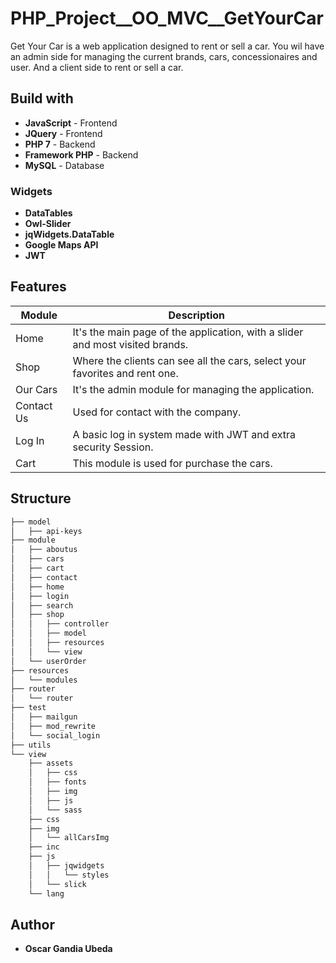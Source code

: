 # PHP_Project__OO_MVC__GetYourCar

Get Your Car is a web application designed to rent or sell a car. You wil have an admin side for managing the current brands, cars, concessionaires and user. And a client side to rent or sell a car.

## Build with

* **JavaScript** - Frontend
* **JQuery** - Frontend
* **PHP 7** - Backend
* **Framework PHP** - Backend
* **MySQL** - Database

### Widgets
* **DataTables**
* **Owl-Slider**
* **jqWidgets.DataTable**
* **Google Maps API**
* **JWT**

## Features

Module | Description
-------|------------
Home | It's the main page of the application, with a slider and most visited brands.
Shop | Where the clients can see all the cars, select your favorites and rent one.
Our Cars | It's the admin module for managing the application.
Contact Us | Used for contact with the company.
Log In | A basic log in system made with JWT and extra security Session.
Cart | This module is used for purchase the cars.

## Structure
```bash
├── model
│   ├── api-keys
├── module
│   ├── aboutus
│   ├── cars
│   ├── cart
│   ├── contact
│   ├── home
│   ├── login
│   ├── search
│   ├── shop
│   │   ├── controller
│   │   ├── model
│   │   ├── resources
│   │   └── view
│   └── userOrder
├── resources
│   └── modules
├── router
│   └── router
├── test
│   ├── mailgun
│   ├── mod_rewrite
│   └── social_login
├── utils
└── view
    ├── assets
    │   ├── css
    │   ├── fonts
    │   ├── img
    │   ├── js
    │   └── sass
    ├── css
    ├── img
    │   └── allCarsImg
    ├── inc
    ├── js
    │   ├── jqwidgets
    │   │   └── styles
    │   └── slick  
    └── lang
 ```

## Author

* **Oscar Gandia Ubeda**
